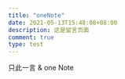 ```yaml
---
title: "oneNote"
date: 2021-05-13T15:48:08+08:00
description: 这是留言页面
comment: true
type: test
---
```


只此一言 & one Note
